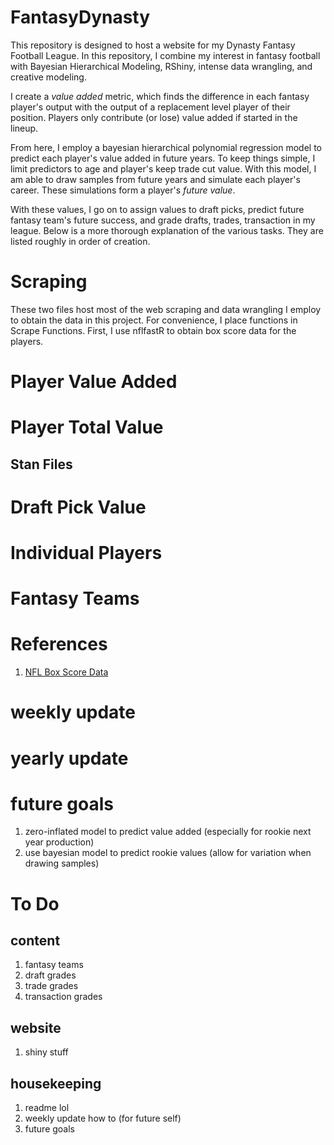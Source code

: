 # FantasyDynasty
This repository is designed to host a website for my Dynasty Fantasy Football League. In this repository,
I combine my interest in fantasy football with Bayesian Hierarchical Modeling, RShiny, intense data
wrangling, and creative modeling.

I create a *value added* metric, which finds the difference in each fantasy player's output
with the output of a replacement level player of their position.
Players only contribute (or lose) value added if started in the lineup.

From here, I employ a bayesian hierarchical polynomial regression model to predict each player's value added in future years.
To keep things simple, I limit predictors to age and player's keep trade cut value. With this model,
I am able to draw samples from future years and simulate each player's career. These simulations form
a player's *future value*.

With these values, I go on to assign values to draft picks, predict future fantasy team's future success, and
grade drafts, trades, transaction in my league. Below is a more thorough explanation of the various tasks.
They are listed roughly in order of creation. 

# Scraping

These two files host most of the web scraping and data wrangling I employ to obtain the data in this project.
For convenience, I place functions in Scrape Functions. First, I use nflfastR to obtain box score data for the players.


# Player Value Added

# Player Total Value

## Stan Files

# Draft Pick Value

# Individual Players

# Fantasy Teams

# References

1. [NFL Box Score Data](https://www.nflfastr.com)

# weekly update

# yearly update

# future goals
1. zero-inflated model to predict value added (especially for rookie next year production)
2. use bayesian model to predict rookie values (allow for variation when drawing samples)


# To Do

## content
1. fantasy teams
2. draft grades
3. trade grades
4. transaction grades

## website
1. shiny stuff

## housekeeping
1. readme lol
2. weekly update how to (for future self)
3. future goals




